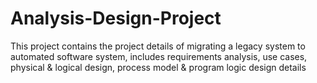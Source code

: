# Analysis-Design-Project
This project contains the project details of migrating a legacy system to automated software system, includes requirements analysis, use cases, physical &amp; logical design, process model &amp; program logic design details
